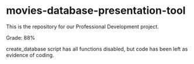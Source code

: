 # movies-database-presentation-tool
This is the repository for our Professional Development project.

Grade: 88%

create_database script has all functions disabled, but code has been left as evidence of coding.

